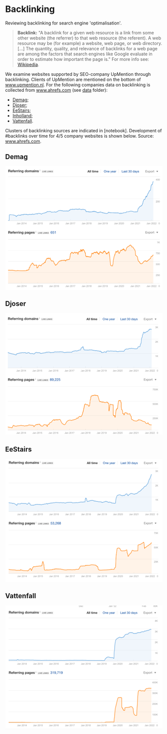 # Backlinking
Reviewing backlinking for search engine 'optimalisation'.

> **Backlink:** "A backlink for a given web resource is a link from some other website (the referrer) to that web resource (the referent). A web resource may be (for example) a website, web page, or web directory. [...] The quantity, quality, and relevance of backlinks for a web page are among the factors that search engines like Google evaluate in order to estimate how important the page is." For more info see: <a href="https://en.wikipedia.org/wiki/Backlink" target="_blank">Wikipedia</a>.

We examine websites supported by SEO-company UpMention through backlinking. Clients of UpMention are mentioned on the bottom of <a href="https://upmention.nl/" target="_blank">www.upmention.nl</a>. For the following companies data on backlinking is collected from <a href="https://ahrefs.com" target="_blank">www.ahrefs.com</a> (see <a href=https://github.com/jfparie/backlinking/tree/master/data target="_blank">data</a> folder): 
- <a href="https://demag.nl" target="_blank">Demag</a>;
- <a href="https://djoser.nl" target="_blank">Djoser</a>;
- <a href="https://eestairs.com" target="_blank">EeStairs</a>;
- <a href="https://inholland.nl" target="_blank">Inholland</a>;
- <a href="https://vattenfall.nl" target="_blank">Vattenfall</a>.

Clusters of backlinking sources are indicated in [notebook]. Development of #backlinks over time for 4/5 company websites is shown below. Source: <a href="https://ahrefs.com" target="_blank">www.ahrefs.com</a>.

## Demag
![image](/images/demag_timeline.png)

## Djoser
![image](/images/Djoser_timeline.png)

## EeStairs
![image](/images/eestairs_timeline.png)

## Vattenfall
![image](/images/Vattenfall_timeline.png)


